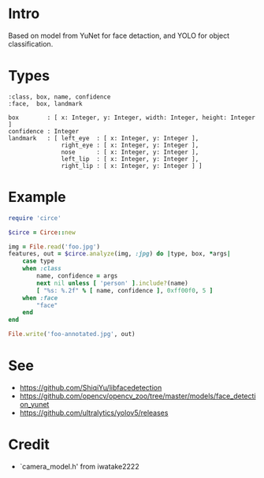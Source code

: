# Intro

Based on model from YuNet for face detaction, and YOLO for object
classification.


# Types

~~~
:class, box, name, confidence
:face,  box, landmark

box        : [ x: Integer, y: Integer, width: Integer, height: Integer ]
confidence : Integer
landmark   : [ left_eye  : [ x: Integer, y: Integer ],
               right_eye : [ x: Integer, y: Integer ],
               nose      : [ x: Integer, y: Integer ],
               left_lip  : [ x: Integer, y: Integer ],
               right_lip : [ x: Integer, y: Integer ] ]
~~~

# Example

~~~ruby
require 'circe'

$circe = Circe::new

img = File.read('foo.jpg')
features, out = $circe.analyze(img, :jpg) do |type, box, *args|
    case type
    when :class
        name, confidence = args
        next nil unless [ 'person' ].include?(name)
        [ "%s: %.2f" % [ name, confidence ], 0xff00f0, 5 ]
    when :face
        "face"
    end
end

File.write('foo-annotated.jpg', out)
~~~

# See

* https://github.com/ShiqiYu/libfacedetection
* https://github.com/opencv/opencv_zoo/tree/master/models/face_detection_yunet
* https://github.com/ultralytics/yolov5/releases

# Credit

* `camera_model.h' from iwatake2222
